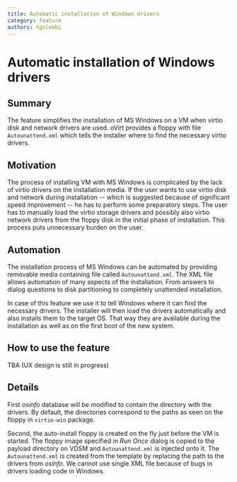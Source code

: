 ```yaml
---
title: Automatic installation of Windows drivers
category: feature
authors: tgolembi
---
```


# Automatic installation of Windows drivers

## Summary

The feature simplifies the installation of MS Windows on a VM when virtio disk
and network drivers are used. oVirt provides a floppy with file
`Autounattend.xml` which tells the installer where to find the necessary virtio
drivers.

## Motivation

The process of installing VM with MS Windows is complicated by the lack of
virtio drivers on the installation media. If the user wants to use virtio disk
and network during installation -- which is suggested because of significant
speed improvement -- he has to perform some preparatory steps. The user has to
manually load the virtio storage drivers and possibly also virtio network
drivers from the floppy disk in the initial phase of installation. This process
puts unnecessary burden on the user.

## Automation

The installation process of MS Windows can be automated by providing removable
media containing file called `Autounattend.xml`. The XML file allows automation
of many aspects of the installation. From answers to dialog questions to disk
partitioning to completely unattended installation.

In case of this feature we use it to tell Windows where it can find the
necessary drivers. The installer will then load the drivers automatically and
also installs them to the target OS. That way they are available during the
installation as well as on the first boot of the new system.

## How to use the feature

TBA (UX design is still in progress)

## Details

First *osinfo* database will be modified to contain the directory with the
drivers. By default, the directories correspond to the paths as seen on the
floppy in `virtio-win` package.

Second, the auto-install floppy is created on the fly just before the VM is
started. The floppy image specified in *Run Once* dialog is copied to the
payload directory on VDSM and `Autounattend.xml` is injected onto it. The
`Autounattend.xml` is created from the template by replacing the path to the
drivers from *osinfo*. We cannot use single XML file because of bugs in drivers
loading code in Windows.
